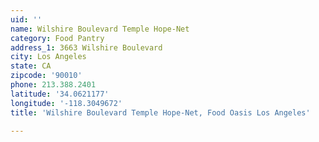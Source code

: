 ```yaml
---
uid: ''
name: Wilshire Boulevard Temple Hope-Net
category: Food Pantry
address_1: 3663 Wilshire Boulevard
city: Los Angeles
state: CA
zipcode: '90010'
phone: 213.388.2401
latitude: '34.0621177'
longitude: '-118.3049672'
title: 'Wilshire Boulevard Temple Hope-Net, Food Oasis Los Angeles'

---
```


